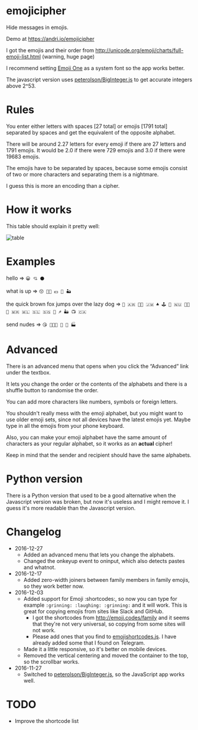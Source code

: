 # emojicipher
Hide messages in emojis.

Demo at https://andri.io/emojicipher

I got the emojis and their order from http://unicode.org/emoji/charts/full-emoji-list.html (warning, huge page)

I recommend setting [Emoji One](http://emojione.com/) as a system font so the app works better.

The javascript version uses [peterolson/BigInteger.js](https://github.com/peterolson/BigInteger.js) to get accurate integers above 2^53.

# Rules

You enter either letters with spaces [27 total] or emojis [1791 total] separated by spaces and get the equivalent of the opposite alphabet.

There will be around 2.27 letters for every emoji if there are 27 letters and 1791 emojis. It would be 2.0 if there were 729 emojis and 3.0 if there were 19683 emojis.

The emojis have to be separated by spaces, because some emojis consist of two or more characters and separating them is a nightmare.

I guess this is more an encoding than a cipher.

# How it works

This table should explain it pretty well:

![table](https://i.imgur.com/awl0zED.png)

# Examples

hello => `😀 💘 ⚫`

what is up => `😚 🖕🏿 💵 💬 🏜`

the quick brown fox jumps over the lazy dog => `🦇 🇦🇷 🤶🏽 🇯🇲 ♣ 🕹 🐪 🇳🇺 🤰🏽 🔲 🇲🇷 🇲🇱 🇸🇱 🇸🇬 🍑 ♐ 🏜 📺 🇨🇦`

send nudes => `😘 👨‍👩‍👦 👞 🏉 🏭`

# Advanced

There is an advanced menu that opens when you click the “Advanced” link under the textbox.

It lets you change the order or the contents of the alphabets and there is a shuffle button to randomise the order.

You can add more characters like numbers, symbols or foreign letters.

You shouldn't really mess with the emoji alphabet, but you might want to use older emoji sets, since not all devices have the latest emojis yet. Maybe type in all the emojis from your phone keyboard.

Also, you can make your emoji alphabet have the same amount of characters as your regular alphabet, so it works as an **actual** cipher!

Keep in mind that the sender and recipient should have the same alphabets.

# Python version

There is a Python version that used to be a good alternative when the Javascript version was broken, but now it's useless and I might remove it. I guess it's more readable than the Javascript version.

# Changelog

* 2016-12-27
    * Added an advanced menu that lets you change the alphabets.
    * Changed the onkeyup event to oninput, which also detects pastes and whatnot.
* 2016-12-17
    * Added zero-width joiners between family members in family emojis, so they work better now.
* 2016-12-03
    * Added support for Emoji :shortcodes:, so now you can type for example `:grinning: :laughing: :grinning:` and it will work. This is great for copying emojis from sites like Slack and GitHub.
        * I got the shortcodes from http://emoji.codes/family and it seems that they're not very universal, so copying from some sites will not work.
        * Please add ones that you find to [emojishortcodes.js](https://github.com/ndri/emojicipher/blob/master/emojishortcodes.js). I have already added some that I found on Telegram.
    * Made it a little responsive, so it's better on mobile devices.
    * Removed the vertical centering and moved the container to the top, so the scrollbar works.
* 2016-11-27
    * Switched to [peterolson/BigInteger.js](https://github.com/peterolson/BigInteger.js), so the JavaScript app works well.

# TODO
* Improve the shortcode list

